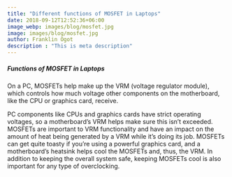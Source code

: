 ```yaml
---
title: "Different functions of MOSFET in Laptops"
date: 2018-09-12T12:52:36+06:00
image_webp: images/blog/mosfet.jpg
image: images/blog/mosfet.jpg
author: Franklin Ogot
description : "This is meta description"
---
```


##### Functions of MOSFET in Laptops
On a PC, MOSFETs help make up the VRM (voltage regulator module), which controls how much voltage other components on the motherboard, like the CPU or graphics card, receive.

PC components like CPUs and graphics cards have strict operating voltages, so a motherboard’s VRM helps make sure this isn’t exceeded. MOSFETs are important to VRM functionality and have an impact on the amount of heat being generated by a VRM while it’s doing its job. MOSFETs can get quite toasty if you’re using a powerful graphics card, and a  motherboard’s heatsink helps cool the MOSFETs and, thus, the VRM. In addition to keeping the overall system safe, keeping MOSFETs cool is also important for any type of overclocking.